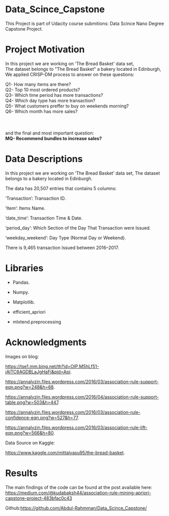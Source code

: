 # Data_Scince_Capstone
This Project is part of Udacity course submitions: Data Scince Nano Degree Capstone Project.

# Project Motivation
In this project we are working on 'The Bread Basket' data set,<br/>
The dataset belongs to "The Bread Basket" a bakery located in Edinburgh,<br/>
We applied CRISP-DM process to answer on these questions:

Q1- How many items are there?<br/>
Q2- Top 10 most ordered products?<br/>
Q3- Which time period has more transactions?<br/>
Q4- Which day type has more transaction?<br/>
Q5- What customers preffer to buy on weekends morning?<br/>
Q6- Which month has more sales?<br/>    
</Strong>
<br/><br/>
and the final and most important question:<br/>
<strong>MQ- Recommend bundles to increase sales?</strong>



# Data Descriptions

In this project we are working on ‘The Bread Basket’ data set,
The dataset belongs to a bakery located in Edinburgh.

The data has 20,507 entries that contains 5 columns:

‘Transaction’: Transaction ID.

‘Item’: Items Name.

‘date_time’: Transaction Time & Date.

‘period_day’: Which Section of the Day That Transaction were Issued.

‘weekday_weekend’: Day Type (Normal Day or Weekend).

There is 9,465 transaction Issued between 2016–2017.


# Libraries
* Pandas.

* Numpy.

* Matplotlib.

* efficient_apriori

* mlxtend.preprocessing



# Acknowledgments
Images on blog:

https://tse1.mm.bing.net/th?id=OIP.M5hLf51-jAlTC6AGDBLaJgHaFj&pid=Api.

https://annalyzin.files.wordpress.com/2016/03/association-rule-support-eqn.png?w=248&h=68.

https://annalyzin.files.wordpress.com/2016/04/association-rule-support-table.png?w=503&h=447.

https://annalyzin.files.wordpress.com/2016/03/association-rule-confidence-eqn.png?w=527&h=77.

https://annalyzin.files.wordpress.com/2016/03/association-rule-lift-eqn.png?w=566&h=80.


Data Source on Kaggle:

https://www.kaggle.com/mittalvasu95/the-bread-basket.

# Results

The main findings of the code can be found at the post available here:
https://medium.com/@kudabaksh44/association-rule-mining-apriori-capstone-project-483bfac0c43

Github:https://github.com/Abdul-Rahmman/Data_Scince_Capstone/

